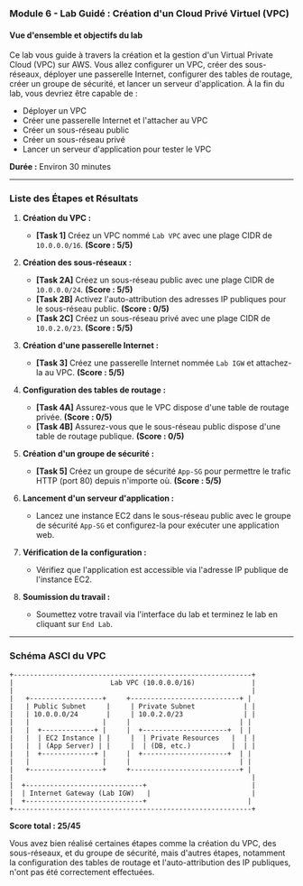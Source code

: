 ### Module 6 - Lab Guidé : Création d'un Cloud Privé Virtuel (VPC)

#### Vue d'ensemble et objectifs du lab

Ce lab vous guide à travers la création et la gestion d'un Virtual Private Cloud (VPC) sur AWS. Vous allez configurer un VPC, créer des sous-réseaux, déployer une passerelle Internet, configurer des tables de routage, créer un groupe de sécurité, et lancer un serveur d'application. À la fin du lab, vous devriez être capable de :

- Déployer un VPC
- Créer une passerelle Internet et l'attacher au VPC
- Créer un sous-réseau public
- Créer un sous-réseau privé
- Lancer un serveur d'application pour tester le VPC

**Durée :** Environ 30 minutes

---

### Liste des Étapes et Résultats

1. **Création du VPC :**
   - **[Task 1]** Créez un VPC nommé `Lab VPC` avec une plage CIDR de `10.0.0.0/16`. **(Score : 5/5)**

2. **Création des sous-réseaux :**
   - **[Task 2A]** Créez un sous-réseau public avec une plage CIDR de `10.0.0.0/24`. **(Score : 5/5)**
   - **[Task 2B]** Activez l'auto-attribution des adresses IP publiques pour le sous-réseau public. **(Score : 0/5)**
   - **[Task 2C]** Créez un sous-réseau privé avec une plage CIDR de `10.0.2.0/23`. **(Score : 5/5)**

3. **Création d'une passerelle Internet :**
   - **[Task 3]** Créez une passerelle Internet nommée `Lab IGW` et attachez-la au VPC. **(Score : 5/5)**

4. **Configuration des tables de routage :**
   - **[Task 4A]** Assurez-vous que le VPC dispose d'une table de routage privée. **(Score : 0/5)**
   - **[Task 4B]** Assurez-vous que le sous-réseau public dispose d'une table de routage publique. **(Score : 0/5)**

5. **Création d'un groupe de sécurité :**
   - **[Task 5]** Créez un groupe de sécurité `App-SG` pour permettre le trafic HTTP (port 80) depuis n'importe où. **(Score : 5/5)**

6. **Lancement d'un serveur d'application :**
   - Lancez une instance EC2 dans le sous-réseau public avec le groupe de sécurité `App-SG` et configurez-la pour exécuter une application web.

7. **Vérification de la configuration :**
   - Vérifiez que l'application est accessible via l'adresse IP publique de l'instance EC2.

8. **Soumission du travail :**
   - Soumettez votre travail via l'interface du lab et terminez le lab en cliquant sur `End Lab`.

---

### Schéma ASCI du VPC

```plaintext
+-----------------------------------------------------------+
|                        Lab VPC (10.0.0.0/16)              |
|                                                           |
|   +------------------+     +---------------------------+ |
|   | Public Subnet     |     | Private Subnet            | |
|   | 10.0.0.0/24       |     | 10.0.2.0/23               | |
|   |                  |     |                           | |
|   |  +-------------+ |     |  +---------------------+  | |
|   |  | EC2 Instance | |     |  | Private Resources   |  | |
|   |  | (App Server) | |     |  | (DB, etc.)          |  | |
|   |  +-------------+ |     |  +---------------------+  | |
|   |                  |     |                           | |
|   +------------------+     +---------------------------+ |
|                                                           |
|  +-----------------------------+                          |
|  | Internet Gateway (Lab IGW)   |                         |
|  +-----------------------------+                         |
+-----------------------------------------------------------+
```

**Score total : 25/45**

Vous avez bien réalisé certaines étapes comme la création du VPC, des sous-réseaux, et du groupe de sécurité, mais d'autres étapes, notamment la configuration des tables de routage et l'auto-attribution des IP publiques, n'ont pas été correctement effectuées.
